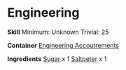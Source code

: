 <!-- TITLE: Smoke Bomb -->
<!-- SUBTITLE:  -->
# Engineering
**Skill**
Minimum: Unknown
Trivial: 25

**Container**
[Engineering Accoutrements](engineering-accoutrements)

**Ingredients**
[Sugar](sugar) x 1
[Saltpeter](saltpeter) x 1